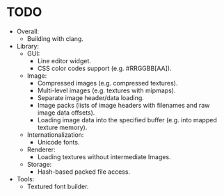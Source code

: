 # TODO
* Overall:
	- Building with clang.
* Library:
	* GUI:
		- Line editor widget.
		- CSS color codes support (e.g. #RRGGBB[AA]).
	* Image:
		- Compressed images (e.g. compressed textures).
		- Multi-level images (e.g. textures with mipmaps).
		- Separate image header/data loading.
		- Image packs (lists of image headers with filenames and raw image data offsets).
		- Loading image data into the specified buffer (e.g. into mapped texture memory).
	* Internationalization:
		- Unicode fonts.
	* Renderer:
		- Loading textures without intermediate Images.
	* Storage:
		- Hash-based packed file access.
* Tools:
	- Textured font builder.
